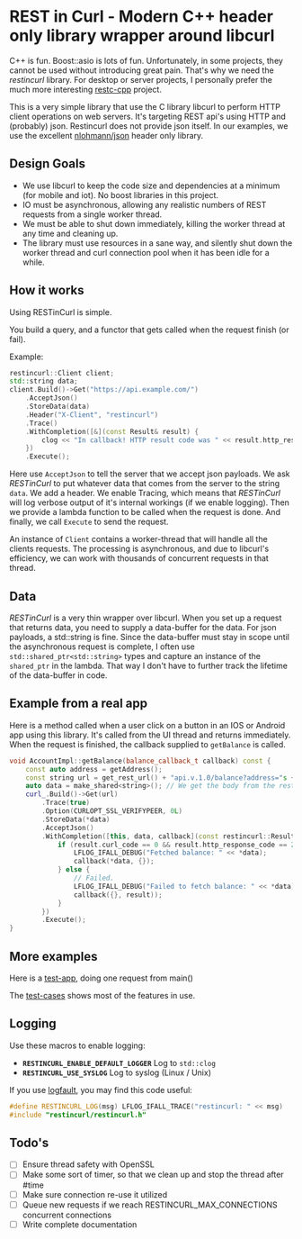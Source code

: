 # REST in Curl - Modern C++ header only library wrapper around libcurl

C++ is fun. Boost::asio is lots of fun. Unfortunately, in some projects, they cannot be used without introducing great pain. That's why we need the *restincurl* library.
For desktop or server projects, I personally prefer the much more interesting [restc-cpp](https://github.com/jgaa/restc-cpp) project.

This is a very simple library that use the C library libcurl to perform HTTP client operations on web servers. It's targeting REST api's using HTTP and (probably) json. Restincurl does not provide json itself. In our examples, we use the excellent [nlohmann/json](https://github.com/nlohmann/json) header only library.

## Design Goals

- We use libcurl to keep the code size and dependencies at a minimum (for mobile and iot). No boost libraries in this project.
- IO must be asynchronous, allowing any realistic numbers of REST requests from a single worker thread.
- We must be able to shut down immediately, killing the worker thread at any time and cleaning up.
- The library must use resources in a sane way, and silently shut down the worker thread and curl connection pool when it has been idle for a while.

## How it works

Using RESTinCurl is simple.

You build a query, and a functor that gets called when the request finish (or fail).

Example:

```C++
restincurl::Client client;
std::string data;
client.Build()->Get("https://api.example.com/")
    .AcceptJson()
    .StoreData(data)
    .Header("X-Client", "restincurl")
    .Trace()
    .WithCompletion([&](const Result& result) {
        clog << "In callback! HTTP result code was " << result.http_response_code << endl;
    })
    .Execute();
```

Here use `AcceptJson` to tell the server that we accept json payloads. We ask *RESTinCurl* to
put whatever data that comes from the server to the string `data`. We add a header. We enable Tracing,
which means that *RESTinCurl* will log verbose output of it's internal workings (if we enable logging).
Then we provide a lambda function to be called when the request is done. And finally, we call
`Execute` to send the request.

An instance of `Client` contains a worker-thread that will handle all the clients requests. The processing
is asynchronous, and due to libcurl's efficiency, we can work with thousands of concurrent requests in
that thread.

## Data

*RESTinCurl* is a very thin wrapper over libcurl. When you set up a request that returns data, you need to
supply a data-buffer for the data. For json payloads, a std::string is fine. Since the data-buffer must
stay in scope until the asynchronous request is complete, I often use `std::shared_ptr<std::string>` types and
capture an instance of the `shared_ptr` in the lambda. That way I don't have to further track the lifetime of the
data-buffer in code.

## Example from a real app

Here is a method called when a user click on a button in an IOS or Android app using this library.
It's called from the UI thread and returns immediately. When the request is finished, the
callback supplied to `getBalance` is called.

```C++
void AccountImpl::getBalance(balance_callback_t callback) const {
    const auto address = getAddress();
    const string url = get_rest_url() + "api.v.1.0/balance?address="s + address;
    auto data = make_shared<string>(); // We get the body from the rest request here
    curl_.Build()->Get(url)
        .Trace(true)
        .Option(CURLOPT_SSL_VERIFYPEER, 0L)
        .StoreData(*data)
        .AcceptJson()
        .WithCompletion([this, data, callback](const restincurl::Result& result) {
            if (result.curl_code == 0 && result.http_response_code == 200) {
                LFLOG_IFALL_DEBUG("Fetched balance: " << *data);
                callback(*data, {});
            } else {
                // Failed.
                LFLOG_IFALL_DEBUG("Failed to fetch balance: " << *data);
                callback({}, result));
            }
        })
        .Execute();
}
```

## More examples

Here is a [test-app](tests/app_test.cpp), doing one request from main()

The [test-cases](tests/general_tests.cpp) shows most of the features in use.

## Logging

Use these macros to enable logging:

- **`RESTINCURL_ENABLE_DEFAULT_LOGGER`** Log to `std::clog`
- **`RESTINCURL_USE_SYSLOG`** Log to syslog (Linux / Unix)

If you use [logfault](https://github.com/jgaa/logfault), you may find this code useful:

```C++
#define RESTINCURL_LOG(msg) LFLOG_IFALL_TRACE("restincurl: " << msg)
#include "restincurl/restincurl.h"
```

## Todo's
- [ ] Ensure thread safety with OpenSSL
- [ ] Make some sort of timer, so that we clean up and stop the thread after #time
- [ ] Make sure connection re-use it utilized
- [ ] Queue new requests if we reach RESTINCURL_MAX_CONNECTIONS concurrent connections
- [ ] Write complete documentation
